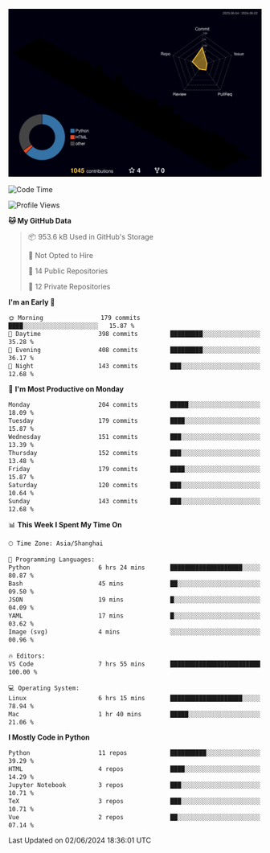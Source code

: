 <!--![](https://raw.githubusercontent.com/BorisYang326/BorisYang326/output/github-contribution-grid-snake-dark.svg) -->
![](./profile-3d-contrib/profile-night-rainbow.svg)
<!--START_SECTION:waka-->
![Code Time](http://img.shields.io/badge/Code%20Time-242%20hrs%2054%20mins-blue)

![Profile Views](http://img.shields.io/badge/Profile%20Views-0-blue)

**🐱 My GitHub Data** 

> 📦 953.6 kB Used in GitHub's Storage 
 > 
> 🚫 Not Opted to Hire
 > 
> 📜 14 Public Repositories 
 > 
> 🔑 12 Private Repositories 
 > 
**I'm an Early 🐤** 

```text
🌞 Morning                179 commits         ████░░░░░░░░░░░░░░░░░░░░░   15.87 % 
🌆 Daytime                398 commits         █████████░░░░░░░░░░░░░░░░   35.28 % 
🌃 Evening                408 commits         █████████░░░░░░░░░░░░░░░░   36.17 % 
🌙 Night                  143 commits         ███░░░░░░░░░░░░░░░░░░░░░░   12.68 % 
```
📅 **I'm Most Productive on Monday** 

```text
Monday                   204 commits         █████░░░░░░░░░░░░░░░░░░░░   18.09 % 
Tuesday                  179 commits         ████░░░░░░░░░░░░░░░░░░░░░   15.87 % 
Wednesday                151 commits         ███░░░░░░░░░░░░░░░░░░░░░░   13.39 % 
Thursday                 152 commits         ███░░░░░░░░░░░░░░░░░░░░░░   13.48 % 
Friday                   179 commits         ████░░░░░░░░░░░░░░░░░░░░░   15.87 % 
Saturday                 120 commits         ███░░░░░░░░░░░░░░░░░░░░░░   10.64 % 
Sunday                   143 commits         ███░░░░░░░░░░░░░░░░░░░░░░   12.68 % 
```


📊 **This Week I Spent My Time On** 

```text
🕑︎ Time Zone: Asia/Shanghai

💬 Programming Languages: 
Python                   6 hrs 24 mins       ████████████████████░░░░░   80.87 % 
Bash                     45 mins             ██░░░░░░░░░░░░░░░░░░░░░░░   09.50 % 
JSON                     19 mins             █░░░░░░░░░░░░░░░░░░░░░░░░   04.09 % 
YAML                     17 mins             █░░░░░░░░░░░░░░░░░░░░░░░░   03.62 % 
Image (svg)              4 mins              ░░░░░░░░░░░░░░░░░░░░░░░░░   00.96 % 

🔥 Editors: 
VS Code                  7 hrs 55 mins       █████████████████████████   100.00 % 

💻 Operating System: 
Linux                    6 hrs 15 mins       ████████████████████░░░░░   78.94 % 
Mac                      1 hr 40 mins        █████░░░░░░░░░░░░░░░░░░░░   21.06 % 
```

**I Mostly Code in Python** 

```text
Python                   11 repos            ██████████░░░░░░░░░░░░░░░   39.29 % 
HTML                     4 repos             ████░░░░░░░░░░░░░░░░░░░░░   14.29 % 
Jupyter Notebook         3 repos             ███░░░░░░░░░░░░░░░░░░░░░░   10.71 % 
TeX                      3 repos             ███░░░░░░░░░░░░░░░░░░░░░░   10.71 % 
Vue                      2 repos             ██░░░░░░░░░░░░░░░░░░░░░░░   07.14 % 
```




 Last Updated on 02/06/2024 18:36:01 UTC
<!--END_SECTION:waka-->
